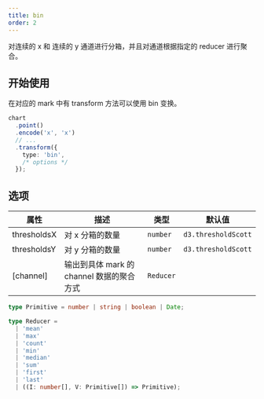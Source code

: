 ```yaml
---
title: bin
order: 2
---
```


对连续的 x 和 连续的 y 通道进行分箱，并且对通道根据指定的 reducer 进行聚合。

## 开始使用

在对应的 mark 中有 transform 方法可以使用 bin 变换。

```ts
chart
  .point()
  .encode('x', 'x')
  // ...
  .transform({
    type: 'bin',
    /* options */
  });
```

## 选项

| 属性               | 描述                                           | 类型                 | 默认值                 |
|-------------------|------------------------------------------------|---------------------|-----------------------|
| thresholdsX       | 对 x 分箱的数量                                  | `number`            | `d3.thresholdScott`      |  
| thresholdsY       | 对 y 分箱的数量                                  | `number`            | `d3.thresholdScott`      |
| [channel]         | 输出到具体 mark 的 channel 数据的聚合方式          | `Reducer`           |                       |

```ts
type Primitive = number | string | boolean | Date;

type Reducer =
  | 'mean'
  | 'max'
  | 'count'
  | 'min'
  | 'median'
  | 'sum'
  | 'first'
  | 'last'
  | ((I: number[], V: Primitive[]) => Primitive);
```

